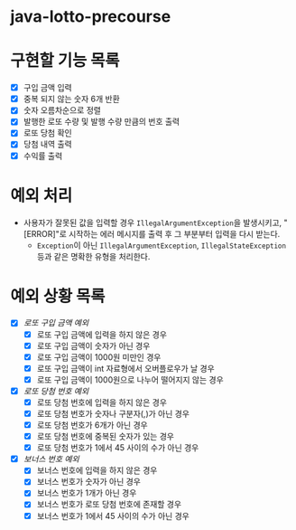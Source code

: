 # java-lotto-precourse

# 구현할 기능 목록
- [x] 구입 금액 입력
- [x] 중복 되지 않는 숫자 6개 반환
- [x] 숫자 오름차순으로 정렬
- [x] 발행한 로또 수량 및 발행 수량 만큼의 번호 출력
- [x] 로또 당첨 확인
- [x] 당첨 내역 출력
- [x] 수익률 출력

# 예외 처리
- 사용자가 잘못된 값을 입력할 경우 `IllegalArgumentException`을 발생시키고, 
"[ERROR]"로 시작하는 에러 메시지를 출력 후 그 부분부터 입력을 다시 받는다.
  - `Exception`이 아닌 `IllegalArgumentException`, `IllegalStateException` 
등과 같은 명확한 유형을 처리한다.

# 예외 상황 목록

- [x] *로또 구입 금액 예외*
  - [x] 로또 구입 금액에 입력을 하지 않은 경우
  - [x] 로또 구입 금액이 숫자가 아닌 경우
  - [x] 로또 구입 금액이 1000원 미만인 경우
  - [x] 로또 구입 금액이 int 자료형에서 오버플로우가 날 경우
  - [x] 로또 구입 금액이 1000원으로 나누어 떨어지지 않는 경우
- [x] *로또 당첨 번호 예외*
  - [x] 로또 당첨 번호에 입력을 하지 않은 경우
  - [x] 로또 당첨 번호가 숫자나 구분자(,)가 아닌 경우
  - [x] 로또 당첨 번호가 6개가 아닌 경우
  - [x] 로또 당첨 번호에 중복된 숫자가 있는 경우
  - [x] 로또 당첨 번호가 1에서 45 사이의 수가 아닌 경우
- [x] *보너스 번호 예외*
  - [x] 보너스 번호에 입력을 하지 않은 경우
  - [x] 보너스 번호가 숫자가 아닌 경우
  - [x] 보너스 번호가 1개가 아닌 경우
  - [x] 보너스 번호가 로또 당첨 번호에 존재할 경우
  - [x] 보너스 번호가 1에서 45 사이의 수가 아닌 경우